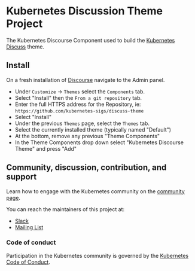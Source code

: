 # Kubernetes Discussion Theme Project

The Kubernetes Discourse Component used to build the [Kubernetes Discuss](https://discuss.kubernetes.io) theme.

## Install

On a fresh installation of [Discourse](https://www.discourse.org/) navigate to the Admin panel.

* Under `Customize` -> `Themes` select the `Components` tab.
* Select "Install" then the `From a git repository` tab.
* Enter the full HTTPS address for the Repository, ie: `https://github.com/kubernetes-sigs/discuss-theme`
* Select "Install"
* Under the previous `Themes` page, select the `Themes` tab.
* Select the currently installed theme (typically named "Default")
* At the bottom, remove any previous "Theme Components"
* In the Theme Components drop down select "Kubernetes Discourse Theme" and press "Add"

## Community, discussion, contribution, and support

Learn how to engage with the Kubernetes community on the [community page](http://kubernetes.io/community/).

You can reach the maintainers of this project at:

- [Slack](http://slack.k8s.io/)
- [Mailing List](https://groups.google.com/forum/#!forum/kubernetes-dev)

### Code of conduct

Participation in the Kubernetes community is governed by the [Kubernetes Code of Conduct](code-of-conduct.md).

[owners]: https://git.k8s.io/community/contributors/guide/owners.md
[Creative Commons 4.0]: https://git.k8s.io/website/LICENSE

